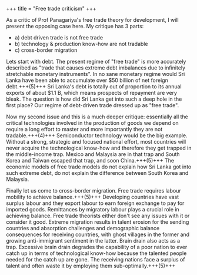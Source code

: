 +++
title = "Free trade criticism"
+++

As a critic of Prof Panagariya's free trade theory for development, I will present the opposing case here. My critique has 3 parts:

- a) debt driven trade is not free trade
- b) technology & production know-how are not tradable
- c) cross-border migration

Lets start with debt. The present regime of "free trade" is more accurately described as "trade that causes extreme debt imbalances due to infinitely stretchable monetary instruments". In no sane monetary regime would Sri Lanka have been able to accumulate over $50 billion of net foreign debt.+++(5)+++ Sri Lanka's debt is totally out of proportion to its annual exports of about $1.1 B, which means prospects of repayment are very bleak. The question is how did Sri Lanka get into such a deep hole in the first place? Our regime of debt-driven trade dressed up as "free trade".

Now my second issue and this is a much deeper critique: essentially all the critical technologies involved in the production of goods we depend on require a long effort to master and more importantly they are not tradable.+++(4)+++ Semiconductor technology would be the big example. Without a strong, strategic and focused national effort, most countries will never acquire the technological know-how and therefore they get trapped in the middle-income trap. Mexico and Malaysia are in that trap and South Korea and Taiwan escaped that trap, and soon China.+++(5)+++ The economic models of free trade models do not explain how Sri Lanka got into such extreme debt, do not explain the difference between South Korea and Malaysia.

Finally let us come to cross-border migration. Free trade requires labour mobility to achieve balance.+++(5)+++ Developing countries have vast surplus labour and they export labour to earn foreign exchange to pay for imported goods. Remittances by migratory labour plays a crucial role in achieving balance. Free trade theorists either don't see any issues with it or consider it good. Extreme migration results in talent erosion for the sending countries and absorption challenges and demographic balance consequences for receiving countries, with ghost villages in the former and growing anti-immigrant sentiment in the latter. Brain drain also acts as a trap. Excessive brain drain degrades the capability of a poor nation to ever catch up in terms of technological know-how because the talented people needed for the catch up are gone. The receiving nations face a surplus of talent and often waste it by employing them sub-optimally.+++(5)+++
